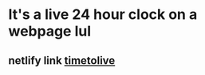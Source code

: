# It's a live 24 hour clock on a webpage lul
## netlify link [timetolive](https://timetolive.netlify.com)
